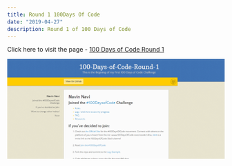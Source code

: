 ```yaml
---
title: Round 1 100Days Of Code
date: "2019-04-27"
description: Round 1 of 100 Days of Code
---
```


Click here to visit the page - [100 Days of Code Round 1](https://navin-navi.github.io/100-Days-of-Code-Round-1/)

![100DaysOfCode-Round1](round-1-100-days-of-code.png)

